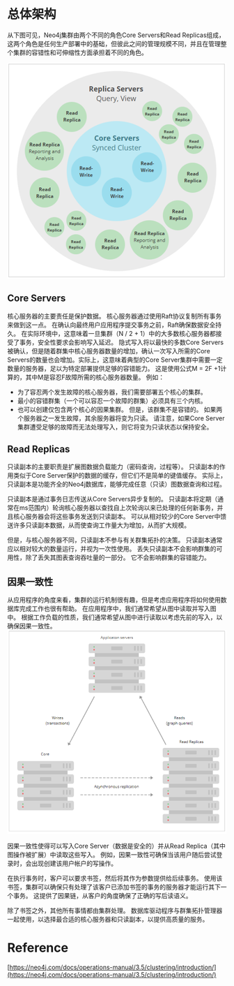 # 总体架构
从下图可见，Neo4j集群由两个不同的角色Core Servers和Read Replicas组成，这两个角色是任何生产部署中的基础，但彼此之间的管理规模不同，并且在管理整个集群的容错性和可伸缩性方面承担着不同的角色。

![](https://github.com/batscars/kube-study/blob/master/docs/neo4j_architecture.jpg?row=true)

## Core Servers
核心服务器的主要责任是保护数据。 核心服务器通过使用Raft协议复制所有事务来做到这一点。 在确认向最终用户应用程序提交事务之前，Raft确保数据安全持久。 在实际环境中，这意味着一旦集群（N / 2 + 1）中的大多数核心服务器都接受了事务，安全性要求会影响写入延迟。 隐式写入将以最快的多数Core Servers被确认，但是随着群集中核心服务器数量的增加，确认一次写入所需的Core Servers的数量也会增加。实际上，这意味着典型的Core Server集群中需要一定数量的服务器，足以为特定部署提供足够的容错能力。 这是使用公式M = 2F +1计算的，其中M是容忍F故障所需的核心服务器数量。 例如：
- 为了容忍两个发生故障的核心服务器，我们需要部署五个核心的集群。
- 最小的容错群集（一个可以容忍一个故障的群集）必须具有三个内核。
- 也可以创建仅包含两个核心的因果集群。 但是，该群集不是容错的。 如果两个服务器之一发生故障，其余服务器将变为只读。
请注意，如果Core Server集群遭受足够的故障而无法处理写入，则它将变为只读状态以保持安全。

## Read Replicas
只读副本的主要职责是扩展图数据负载能力（密码查询，过程等）。 只读副本的作用类似于Core Server保护的数据的缓存，但它们不是简单的键值缓存。 实际上，只读副本是功能齐全的Neo4j数据库，能够完成任意（只读）图数据查询和过程。

只读副本是通过事务日志传送从Core Servers异步复制的。 只读副本将定期（通常在ms范围内）轮询核心服务器以查找自上次轮询以来已处理的任何新事务，并且核心服务器会将这些事务发送到只读副本。 可以从相对较少的Core Server中馈送许多只读副本数据，从而使查询工作量大为增加，从而扩大规模。

但是，与核心服务器不同，只读副本不参与有关群集拓扑的决策。 只读副本通常应以相对较大的数量运行，并视为一次性使用。 丢失只读副本不会影响群集的可用性，除了丢失其图表查询吞吐量的一部分。 它不会影响群集的容错能力。

## 因果一致性
从应用程序的角度来看，集群的运行机制很有趣，但是考虑应用程序将如何使用数据库完成工作也很有帮助。 在应用程序中，我们通常希望从图中读取并写入图中。 根据工作负载的性质，我们通常希望从图中进行读取以考虑先前的写入，以确保因果一致性。
![](https://github.com/batscars/kube-study/blob/master/docs/casual_consistency.jpg?row=true)

因果一致性使得可以写入Core Server（数据是安全的）并从Read Replica（其中图操作被扩展）中读取这些写入。 例如，因果一致性可确保当该用户随后尝试登录时，会出现创建该用户帐户的写操作。

在执行事务时，客户可以要求书签，然后将其作为参数提供给后续事务。 使用该书签，集群可以确保只有处理了该客户已添加书签的事务的服务器才能运行其下一个事务。 这提供了因果链，从客户的角度确保了正确的写后读语义。

除了书签之外，其他所有事情都由集群处理。 数据库驱动程序与群集拓扑管理器一起使用，以选择最合适的核心服务器和只读副本，以提供高质量的服务。

# Reference
[https://neo4j.com/docs/operations-manual/3.5/clustering/introduction/](https://neo4j.com/docs/operations-manual/3.5/clustering/introduction/)